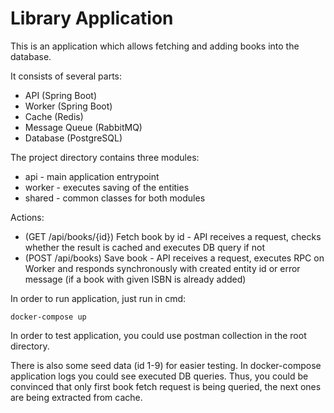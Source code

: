 # Library Application

This is an application which allows fetching and adding books into the database.

It consists of several parts:

- API (Spring Boot)
- Worker (Spring Boot)
- Cache (Redis)
- Message Queue (RabbitMQ)
- Database (PostgreSQL)

The project directory contains three modules:

- api - main application entrypoint
- worker - executes saving of the entities
- shared - common classes for both modules

Actions:

- (GET /api/books/{id}) Fetch book by id - API receives a request, checks whether the result is cached and executes DB query if not
- (POST /api/books) Save book - API receives a request, executes RPC on Worker and responds synchronously with created entity id or error message (if a book with given ISBN is already added)

In order to run application, just run in cmd:

`docker-compose up`

In order to test application, you could use postman collection in the root directory.

There is also some seed data (id 1-9) for easier testing. In docker-compose application logs you could see executed DB queries. Thus, you could be convinced that only first book fetch request is being queried, the next ones are being extracted from cache.
